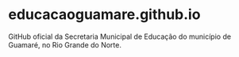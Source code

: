 # educacaoguamare.github.io
GitHub oficial da Secretaria Municipal de Educação do município de Guamaré, no Rio Grande do Norte.

